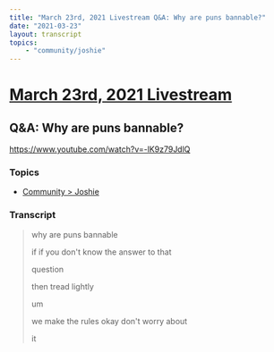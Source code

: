 ```yaml
---
title: "March 23rd, 2021 Livestream Q&A: Why are puns bannable?"
date: "2021-03-23"
layout: transcript
topics:
    - "community/joshie"
---
```

# [March 23rd, 2021 Livestream](../2021-03-23.md)
## Q&A: Why are puns bannable?
https://www.youtube.com/watch?v=-lK9z79JdlQ

### Topics
* [Community > Joshie](../topics/community/joshie.md)

### Transcript

> why are puns bannable
>
> if if you don't know the answer to that
>
> question
>
> then tread lightly
>
> um
>
> we make the rules okay don't worry about
>
> it

